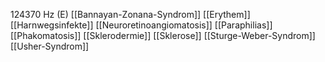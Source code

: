 124370 Hz (E)
[[Bannayan-Zonana-Syndrom]]
[[Erythem]]
[[Harnwegsinfekte]]
[[Neuroretinoangiomatosis]]
[[Paraphilias]]
[[Phakomatosis]]
[[Sklerodermie]]
[[Sklerose]]
[[Sturge-Weber-Syndrom]]
[[Usher-Syndrom]]